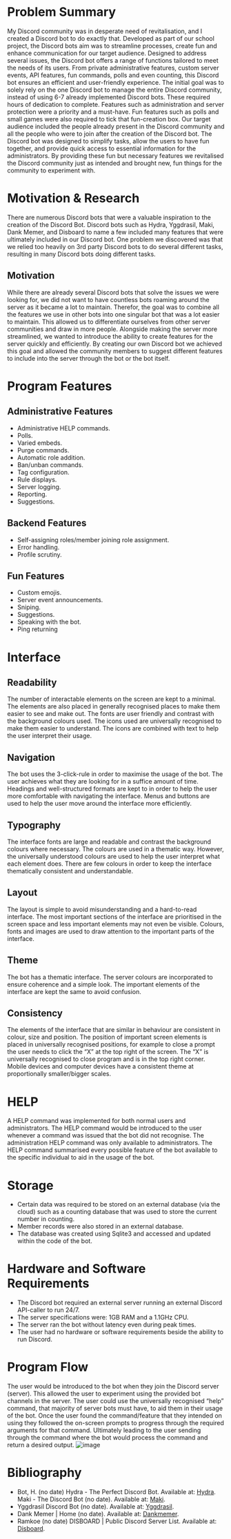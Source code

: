 # Problem Summary

My Discord community was in desperate need of revitalisation, and I created a Discord bot to do exactly that. Developed as part of our school project, the Discord bots aim was to streamline processes, create fun and enhance communication for our target audience. Designed to address several issues, the Discord bot offers a range of functions tailored to meet the needs of its users. From private administrative features, custom server events, API features, fun commands, polls and even counting, this Discord bot ensures an efficient and user-friendly experience. The initial goal was to solely rely on the one Discord bot to manage the entire Discord community, instead of using 6-7 already implemented Discord bots. These required hours of dedication to complete. Features such as administration and server protection were a priority and a must-have. Fun features such as polls and small games were also required to tick that fun-creation box. Our target audience included the people already present in the Discord community and all the people who were to join after the creation of the Discord bot. The Discord bot was designed to simplify tasks, allow the users to have fun together, and provide quick access to essential information for the administrators. By providing these fun but necessary features we revitalised the Discord community just as intended and brought new, fun things for the community to experiment with.

# Motivation & Research

There are numerous Discord bots that were a valuable inspiration to the creation of the Discord Bot. Discord bots such as Hydra, Yggdrasil, Maki, Dank Memer, and Disboard to name a few included many features that were ultimately included in our Discord bot. One problem we discovered was that we relied too heavily on 3rd party Discord bots to do several different tasks, resulting in many Discord bots doing different tasks.

## Motivation

While there are already several Discord bots that solve the issues we were looking for, we did not want to have countless bots roaming around the server as it became a lot to maintain. Therefor, the goal was to combine all the features we use in other bots into one singular bot that was a lot easier to maintain. This allowed us to differentiate ourselves from other server communities and draw in more people. Alongside making the server more streamlined, we wanted to introduce the ability to create features for the server quickly and efficiently. By creating our own Discord bot we achieved this goal and allowed the community members to suggest different features to include into the server through the bot or the bot itself.

# Program Features

## Administrative Features

- Administrative HELP commands.
- Polls.
- Varied embeds.
- Purge commands.
- Automatic role addition.
- Ban/unban commands.
- Tag configuration.
- Rule displays.
- Server logging.
- Reporting.
- Suggestions.

## Backend Features

- Self-assigning roles/member joining role assignment.
- Error handling.
- Profile scrutiny.

## Fun Features

- Custom emojis.
- Server event announcements.
- Sniping.
- Suggestions.
- Speaking with the bot.
- Ping returning

# Interface

## Readability

The number of interactable elements on the screen are kept to a minimal. The elements are also placed in generally recognised places to make them easier to see and make out. The fonts are user friendly and contrast with the background colours used. The icons used are universally recognised to make them easier to understand. The icons are combined with text to help the user interpret their usage.

## Navigation

The bot uses the 3-click-rule in order to maximise the usage of the bot. The user achieves what they are looking for in a suffice amount of time. Headings and well-structured formats are kept to in order to help the user more comfortable with navigating the interface. Menus and buttons are used to help the user move around the interface more efficiently.

## Typography

The interface fonts are large and readable and contrast the background colours where necessary. The colours are used in a thematic way. However, the universally understood colours are used to help the user interpret what each element does. There are few colours in order to keep the interface thematically consistent and understandable.

## Layout

The layout is simple to avoid misunderstanding and a hard-to-read interface. The most important sections of the interface are prioritised in the screen space and less important elements may not even be visible. Colours, fonts and images are used to draw attention to the important parts of the interface.

## Theme

The bot has a thematic interface. The server colours are incorporated to ensure coherence and a simple look. The important elements of the interface are kept the same to avoid confusion.

## Consistency

The elements of the interface that are similar in behaviour are consistent in colour, size and position. The position of important screen elements is placed in universally recognised positions, for example to close a prompt the user needs to click the “X” at the top right of the screen. The “X” is universally recognised to close program and is in the top right corner. Mobile devices and computer devices have a consistent theme at proportionally smaller/bigger scales.

# HELP

A HELP command was implemented for both normal users and administrators. The HELP command would be introduced to the user whenever a command was issued that the bot did not recognise. The administration HELP command was only available to administrators. The HELP command summarised every possible feature of the bot available to the specific individual to aid in the usage of the bot.

# Storage

- Certain data was required to be stored on an external database (via the cloud) such as a counting database that was used to store the current number in counting.
- Member records were also stored in an external database.
- The database was created using Sqlite3 and accessed and updated within the code of the bot.

# Hardware and Software Requirements

- The Discord bot required an external server running an external Discord API-caller to run 24/7.
- The server specifications were: 1GB RAM and a 1.1GHz CPU.
- The server ran the bot without latency even during peak times.
- The user had no hardware or software requirements beside the ability to run Discord.

# Program Flow

The user would be introduced to the bot when they join the Discord server (server). This allowed the user to experiment using the provided bot channels in the server. The user could use the universally recognised “help” command, that majority of server bots must have, to aid them in their usage of the bot. Once the user found the command/feature that they intended on using they followed the on-screen prompts to progress through the required arguments for that command. Ultimately leading to the user sending through the command where the bot would process the command and return a desired output.
![image](https://github.com/GuyMcKechnie/Saddu/assets/168367036/d20562dc-8e81-4726-8807-c5dc2ead8b1e)

# Bibliography

- Bot, H. (no date) Hydra - The Perfect Discord Bot. Available at: [Hydra](https://hydra.bot/).
 Maki - The Discord Bot (no date). Available at: [Maki](https://maki.gg/).
- Yggdrasil Discord Bot (no date). Available at: [Yggdrasil](https://ygg.fun/).
- Dank Memer | Home (no date). Available at: [Dankmemer](https://dankmemer.lol/).
- Ramkoe (no date) DISBOARD | Public Discord Server List. Available at: [Disboard](https://disboard.org/).
